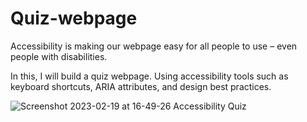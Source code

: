 # Quiz-webpage
Accessibility is making our webpage easy for all people to use – even people with disabilities.

In this, I will build a quiz webpage. Using accessibility tools such as keyboard shortcuts, ARIA attributes, and design best practices.

![Screenshot 2023-02-19 at 16-49-26 Accessibility Quiz](https://user-images.githubusercontent.com/120785523/219972285-f2720530-a7b9-46e3-af80-e390875cd380.png)
